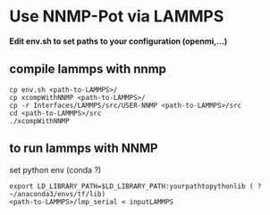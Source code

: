 # Use NNMP-Pot via LAMMPS

**Edit env.sh to set paths to your configuration (openmi,...)**

## compile lammps with nnmp
```console
cp env.sh <path-to-LAMMPS>/
cp xcompWithNNMP <path-to-LAMMPS>/
cp -r Interfaces/LAMMPS/src/USER-NNMP <path-to-LAMMPS>/src
cd <path-to-LAMMPS>/src
./xcompWithNNMP
```

## to run lammps with NNMP
set python env (conda ?)
```console
export LD_LIBRARY_PATH=$LD_LIBRARY_PATH:yourpathtopythonlib ( ? ~/anaconda3/envs/tf/lib)
<path-to-LAMMPS>/lmp_serial < inputLAMMPS
```
